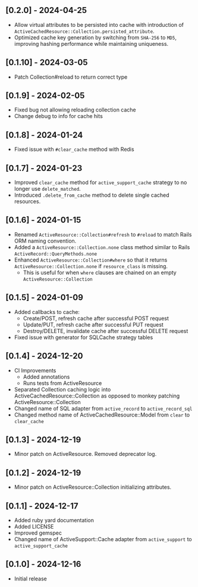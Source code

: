 ## [0.2.0] - 2024-04-25
- Allow virtual attributes to be persisted into cache with introduction of `ActiveCachedResource::Collection.persisted_attribute`.
- Optimized cache key generation by switching from `SHA-256` to `MD5`, improving hashing performance while maintaining uniqueness.

## [0.1.10] - 2024-03-05
- Patch Collection#reload to return correct type

## [0.1.9] - 2024-02-05
- Fixed bug not allowing reloading collection cache
- Change debug to info for cache hits

## [0.1.8] - 2024-01-24
- Fixed issue with `#clear_cache` method with Redis

## [0.1.7] - 2024-01-23
- Improved `clear_cache` method for `active_support_cache` strategy to no longer use `delete_matched`.
- Introduced `.delete_from_cache` method to delete single cached resources.

## [0.1.6] - 2024-01-15
- Renamed `ActiveResource::Collection#refresh` to `#reload` to match Rails ORM naming convention.
- Added a `ActiveResource::Collection.none` class method similar to Rails `ActiveRecord::QueryMethods.none`
- Enhanced `ActiveResource::Collection#where` so that it returns `ActiveResource::Collection.none` if `resource_class` is missing.
    - This is useful for when `where` clauses are chained on an empty `ActiveResource::Collection`

## [0.1.5] - 2024-01-09
- Added callbacks to cache:
    - Create/POST, refresh cache after successful POST request
    - Update/PUT, refresh cache after successful PUT request
    - Destroy/DELETE, invalidate cache after successful DELETE request
- Fixed issue with generator for SQLCache strategy tables

## [0.1.4] - 2024-12-20
- CI Improvements
    - Added annotations
    - Runs tests from ActiveResource
- Separated Collection caching logic into ActiveCachedResource::Collection as opposed to monkey patching ActiveResource::Collection
- Changed name of SQL adapter from `active_record` to `active_record_sql`
- Changed method name of ActiveCachedResource::Model from `clear` to `clear_cache`

## [0.1.3] - 2024-12-19
- Minor patch on ActiveResource. Removed deprecator log.

## [0.1.2] - 2024-12-19
- Minor patch on ActiveResource::Collection initializing attributes.

## [0.1.1] - 2024-12-17

- Added ruby yard documentation
- Added LICENSE
- Improved gemspec
- Changed name of ActiveSupport::Cache adapter from `active_support` to `active_support_cache`


## [0.1.0] - 2024-12-16

- Initial release
